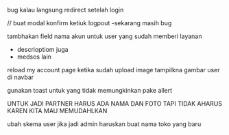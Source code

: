 bug kalau langsung redirect setelah login


// buat modal konfirm ketiuk logpout
-sekarang masih bug

tambhakan field nama akun untuk user yang sudah memberi layanan
- descrioptiom juga
- medsos lain


reload my account page ketika sudah upload image
tampilkna gambar user di navbar

gunakan toast untuk yang tidak memungkinkan pake allert

UNTUK JADI PARTNER HARUS ADA NAMA DAN FOTO
TAPI TIDAK AHARUS KAREN KITA MAU MEMUDAHLKAN

ubah skema user jika jadi admin
haruskan buat nama toko yang baru
